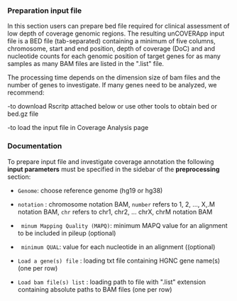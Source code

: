 ### Preparation input file 
In this section users can prepare bed file required for clinical 
assessment of low depth of coverage genomic regions. 
The resulting unCOVERApp input file is a BED file (tab-separated) containing a 
minimum of five columns, chromosome, start and end position, depth of coverage 
(DoC) and and nucleotide counts for each genomic position of target genes for as
many samples as many BAM files are listed in the ".list" file.


The processing time depends on the dimension size of bam files and the number of
genes to investigate. If many genes need to be analyzed, we recommend:

-to download Rscritp attached below or use other tools to obtain bed or bed.gz file


-to load the input file in Coverage Analysis page 

### Documentation 

To prepare input file and investigate coverage annotation the following **input parameters** must be specified in the sidebar of the **preprocessing** section:


- `Genome`: choose reference genome (hg19 or hg38) 

- ` notation ` : chromosome notation BAM,  `number` refers to 1, 2, ..., X,.M 
                notation BAM, `chr` refers to chr1, chr2, ... chrX, chrM notation BAM

- ` minum Mapping Quality (MAPQ)`: minimum MAPQ value for an alignment to be 
                                  included in pileup (optional)
                                  
-  ` minimum QUAL`:   value for each nucleotide in an alignment ((optional)                         

-  ` Load a gene(s) file ` : loading txt file containing HGNC gene name(s)
                             (one per row)

- ` Load bam file(s) list ` : loading path to file with ".list" extension containing 
                              absolute paths to BAM files (one per row)

